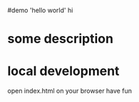#demo
'hello world'
hi
# some description
# local development
open index.html on your browser
have fun